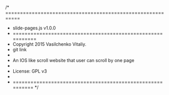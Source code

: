 /* ===========================================================
 * slide-pages.js v1.0.0
 * ===========================================================
 * Copyright 2015 Vasilchenko Vitaliy.
 * git link
 *
 * An IOS like scroll website that user can scroll by one page
 *
 * License: GPL v3
 *
 * ========================================================== */
